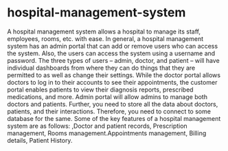 # hospital-management-system

A hospital management system allows a hospital to manage its staff, employees, rooms, etc. with ease. In general, a hospital management system has an admin portal that can add or remove users who can access the system. Also, the users can access the system using a username and password. The three types of users – admin, doctor, and patient – will have individual dashboards from where they can do things that they are permitted to as well as change their settings. While the doctor portal allows doctors to log in to their accounts to see their appointments, the customer portal enables patients to view their diagnosis reports, prescribed medications, and more. Admin portal will allow admins to manage both doctors and patients. Further, you need to store all the data about doctors, patients, and their interactions. Therefore, you need to connect to some database for the same. Some of the key features of a hospital management system are as follows:
,Doctor and patient records, Prescription management, Rooms management.Appointments management, Billing details, Patient History.
